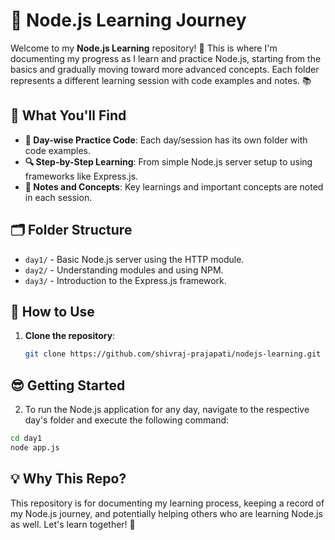# 🌟 Node.js Learning Journey

Welcome to my **Node.js Learning** repository! 🚀 This is where I'm documenting my progress as I learn and practice Node.js, starting from the basics and gradually moving toward more advanced concepts. Each folder represents a different learning session with code examples and notes. 📚

## 📖 What You'll Find
- **📅 Day-wise Practice Code**: Each day/session has its own folder with code examples.
- **🔍 Step-by-Step Learning**: From simple Node.js server setup to using frameworks like Express.js.
- **📝 Notes and Concepts**: Key learnings and important concepts are noted in each session.

## 🗂️ Folder Structure
- `day1/` - Basic Node.js server using the HTTP module.
- `day2/` - Understanding modules and using NPM.
- `day3/` - Introduction to the Express.js framework.

## 🚀 How to Use
1. **Clone the repository**:
   ```bash
   git clone https://github.com/shivraj-prajapati/nodejs-learning.git
   ```

## 😎 Getting Started

2. To run the Node.js application for any day, navigate to the respective day's folder and execute the following command:

```bash
cd day1
node app.js
```

   ## 💡 Why This Repo?
This repository is for documenting my learning process, keeping a record of my Node.js journey, and potentially helping others who are learning Node.js as well. Let's learn together! 🤝

